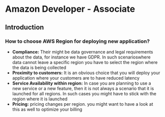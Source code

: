 # Amazon Developer - Associate

## Introduction


### How to choose AWS Region for deploying new application?
 - **Compliance:** Their might be data governance and legal requirements about the data, for instance we have GDPR. In such scenarioswhere data cannot leave a specific region you have to select the region where the data is being collected
 - **Proximity to customers:** It is an obvious choice that you will deploy your application where your customers are to have reduced latency 
 - **Service Availability within region:** In case you are planning to use a new service or a new feature, then it is not always a scenario that it is launched for all regions. In such cases you might have to stick with the region where it is launched
 - **Pricing:** pricing changes per region. you might want to have a look at this as well to optimize your billing



